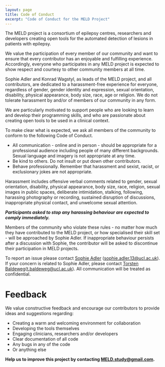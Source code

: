 ```yaml
---
layout: page
title: Code of Conduct
excerpt: "Code of Conduct for the MELD Project"
---
```


The MELD project is a consortium of epilepsy centres, researchers and developers creating open tools for the automated detection of lesions in patients with epilepsy.

We value the participation of every member of our community and want to ensure that every contributor has an enjoyable and fulfilling experience. Accordingly, everyone who participates in any MELD project is expected to show respect and courtesy to other community members at all time. 

Sophie Adler and Konrad Wagstyl, as leads of the MELD project, and all contributors, are dedicated to a harassment-free experience for everyone, regardless of gender, gender identity and expression, sexual orientation, disability, physical appearance, body size, race, age or religion. We do not tolerate harassment by and/or of members of our community in any form.

We are particularly motivated to support people who are looking to learn and develop their programming skills, and who are passionate about creating open tools to be used in a clinical context.

To make clear what is expected, we ask all members of the community to conform to the following Code of Conduct.
* All communication - online and in person - should be appropriate for a professional audience including people of many different backgrounds. Sexual language and imagery is not appropriate at any time.
* Be kind to others. Do not insult or put down other contributors.
* Behave professionally. Remember that harassment and sexist, racist, or exclusionary jokes are not appropriate.

Harassment includes offensive verbal comments related to gender, sexual orientation, disability, physical appearance, body size, race, religion, sexual images in public spaces, deliberate intimidation, stalking, following, harassing photography or recording, sustained disruption of discussions, inappropriate physical contact, and unwelcome sexual attention.

***Participants asked to stop any harassing behaviour are expected to comply immediately.***

Members of the community who violate these rules - no matter how much they have contributed to the MELD project, or how specialised their skill set - will be approached by Sophie Adler. If inappropriate behaviour persists after a discussion with Sophie, the contributor will be asked to discontinue their participation in MELD projects.

To report an issue please contact [Sophie Adler](mailto:sophie.adler.13@ucl.ac.uk) (sophie.adler.13@ucl.ac.uk). If your concern is related to Sophie Adler, please contact [Torsten Baldeweg](mailto:t.baldeweg@ucl.ac.uk)(t.baldeweg@ucl.ac.uk). All communication will be treated as confidential.

# Feedback

We value constructive feedback and encourage our contributors to provide ideas and suggestions regarding:
* Creating a warm and welcoming environment for collaboration
* Developing the tools themselves
* Engaging clinicians, researchers and/or developers
* Clear documentation of all code
* Any bugs in any of the code
* Or anything else

**Help us to improve this project by contacting [MELD.study@gmail.com](mailto:MELD.study@gmail.com).**

